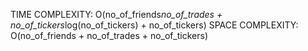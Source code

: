 TIME COMPLEXITY:  O(no_of_friends*no_of_trades + no_of_tickers*log(no_of_tickers) + no_of_tickers)
SPACE COMPLEXITY: O(no_of_friends + no_of_trades + no_of_tickers)

